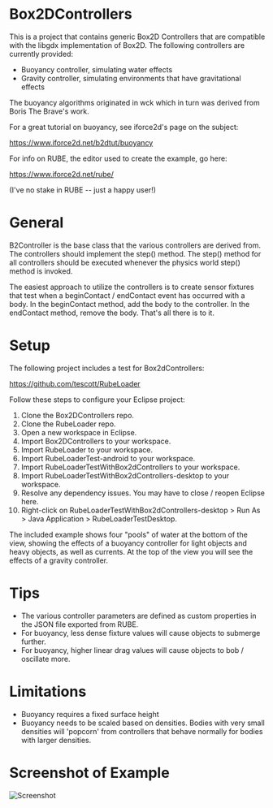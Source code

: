 Box2DControllers
================
This is a project that contains generic Box2D Controllers that are compatible with the 
libgdx implementation of Box2D.  The following controllers are currently provided:

- Buoyancy controller, simulating water effects
- Gravity controller, simulating environments that have gravitational effects

The buoyancy algorithms originated in wck which in turn was derived from Boris The Brave's work.

For a great tutorial on buoyancy, see iforce2d's page on the subject:

https://www.iforce2d.net/b2dtut/buoyancy

For info on RUBE, the editor used to create the example, go here:

https://www.iforce2d.net/rube/

(I've no stake in RUBE -- just a happy user!)

General
=======
B2Controller is the base class that the various controllers are derived from.  The controllers
should implement the step() method.  The step() method for all controllers should be executed
whenever the physics world step() method is invoked.

The easiest approach to utilize the controllers is to create sensor fixtures that test
when a beginContact / endContact event has occurred with a body.  In the beginContact
method, add the body to the controller.  In the endContact method, remove the body.
That's all there is to it.

Setup
=====
The following project includes a test for Box2dControllers:

https://github.com/tescott/RubeLoader

Follow these steps to configure your Eclipse project:

1. Clone the Box2DControllers repo.
2. Clone the RubeLoader repo.
3. Open a new workspace in Eclipse.
4. Import Box2DControllers to your workspace.
5. Import RubeLoader to your workspace.
6. Import RubeLoaderTest-android to your workspace.
7. Import RubeLoaderTestWithBox2dControllers to your workspace.
8. Import RubeLoaderTestWithBox2dControllers-desktop to your workspace.
9. Resolve any dependency issues.  You may have to close / reopen Eclipse here.
10. Right-click on RubeLoaderTestWithBox2dControllers-desktop > Run As > Java Application > RubeLoaderTestDesktop.

The included example shows four "pools" of water at the bottom of the view, showing the effects of a buoyancy controller for light objects
and heavy objects, as well as currents.  At the top of the view you will see the effects of a gravity controller.

Tips
====
* The various controller parameters are defined as custom properties in the JSON file exported from RUBE.
* For buoyancy, less dense fixture values will cause objects to submerge further.
* For buoyancy, higher linear drag values will cause objects to bob / oscillate more. 

Limitations
===========
* Buoyancy requires a fixed surface height
* Buoyancy needs to be scaled based on densities.  Bodies with very small densities will 'popcorn' from controllers that behave normally for bodies with larger densities.  

Screenshot of Example
=====================
![Screenshot](https://raw.github.com/tescott/box2dcontrollers/master/screenshot.png)





 